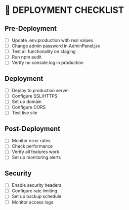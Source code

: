 # 🚀 DEPLOYMENT CHECKLIST

## Pre-Deployment
- [ ] Update .env.production with real values
- [ ] Change admin password in AdminPanel.jsx
- [ ] Test all functionality on staging
- [ ] Run npm audit
- [ ] Verify no console.log in production

## Deployment
- [ ] Deploy to production server
- [ ] Configure SSL/HTTPS
- [ ] Set up domain
- [ ] Configure CORS
- [ ] Test live site

## Post-Deployment
- [ ] Monitor error rates
- [ ] Check performance
- [ ] Verify all features work
- [ ] Set up monitoring alerts

## Security
- [ ] Enable security headers
- [ ] Configure rate limiting
- [ ] Set up backup schedule
- [ ] Monitor access logs
